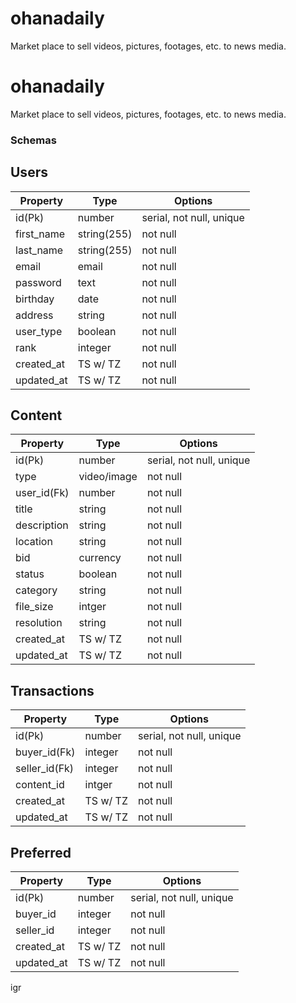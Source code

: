 # ohanadaily
Market place to sell videos, pictures, footages, etc. to news media.
# ohanadaily
Market place to sell videos, pictures, footages, etc. to news media.

### 

### Schemas

## Users
|Property|Type|Options|
|---|---|---|
|id(Pk)|number|serial, not null, unique|
|first_name|string(255)|not null|
|last_name|string(255)|not null|
|email|email|not null|
|password|text|not null|
|birthday|date|not null|
|address|string|not null|
|user_type|boolean|not null|
|rank|integer|not null
|created_at|TS w/ TZ|not null|
|updated_at|TS w/ TZ|not null|

## Content
|Property|Type|Options|
|---|---|---|
|id(Pk)|number|serial, not null, unique|
|type|video/image|not null|
|user_id(Fk)|number|not null|
|title|string|not null|
|description|string|not null|
|location|string|not null|
|bid|currency|not null|
|status|boolean|not null|
|category|string|not null|
|file_size|intger|not null|
|resolution|string|not null|
|created_at|TS w/ TZ|not null|
|updated_at|TS w/ TZ|not null|

## Transactions 
|Property|Type|Options|
|---|---|---|
|id(Pk)|number|serial, not null, unique|
|buyer_id(Fk)|integer|not null|
|seller_id(Fk)|integer|not null|
|content_id|intger|not null|
|created_at|TS w/ TZ|not null|
|updated_at|TS w/ TZ|not null|

## Preferred 
|Property|Type|Options|
|---|---|---|
|id(Pk)|number|serial, not null, unique|
|buyer_id|integer|not null|
|seller_id|integer|not null|
|created_at|TS w/ TZ|not null|
|updated_at|TS w/ TZ|not null|
igr